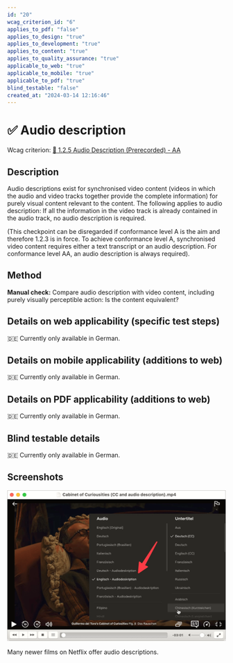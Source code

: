 ```yaml
---
id: "20"
wcag_criterion_id: "6"
applies_to_pdf: "false"
applies_to_design: "true"
applies_to_development: "true"
applies_to_content: "true"
applies_to_quality_assurance: "true"
applicable_to_web: "true"
applicable_to_mobile: "true"
applicable_to_pdf: "true"
blind_testable: "false"
created_at: "2024-03-14 12:16:46"
---
```


# ✅ Audio description

Wcag criterion: [📜 1.2.5 Audio Description (Prerecorded) - AA](..)

## Description

Audio descriptions exist for synchronised video content (videos in which the audio and video tracks together provide the complete information) for purely visual content relevant to the content. The following applies to audio description: If all the information in the video track is already contained in the audio track, no audio description is required.

(This checkpoint can be disregarded if conformance level A is the aim and therefore 1.2.3 is in force. To achieve conformance level A, synchronised video content requires either a text transcript or an audio description. For conformance level AA, an audio description is always required).

## Method

**Manual check:** Compare audio description with video content, including purely visually perceptible action: Is the content equivalent?

## Details on web applicability (specific test steps)

🇩🇪 Currently only available in German.

## Details on mobile applicability (additions to web)

🇩🇪 Currently only available in German.

## Details on PDF applicability (additions to web)

🇩🇪 Currently only available in German.

## Blind testable details

🇩🇪 Currently only available in German.

## Screenshots

![Cabinet of Curiosities](images/cabinet-of-curiosities.png)

Many newer films on Netflix offer audio descriptions.